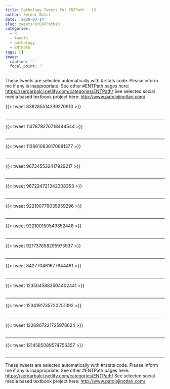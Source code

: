```yaml
---
title: Pathology Tweets For ENTPath - 13
author: Serdar Balci
date: '2020-03-14'
slug: tweetsForENTPath13
categories:
  - R
  - tweets
  - pathology
  - ENTPath
tags: []
image:
  caption: ''
  focal_point: ''
---
```



These tweets are selected automatically with #rstats code. Please inform me if any is inappropriate.
See other #ENTPath pages here: https://serdarbalci.netlify.com/categories/ENTPath/ 
See selected social media based textbook project here: http://www.patolojinotlari.com/

{{< tweet 838285514239270913 >}}
<br>
<br>
<hr>
{{< tweet 1137879276718444544 >}}
<br>
<br>
<hr>
{{< tweet 1136610836170981377 >}}
<br>
<br>
<hr>
{{< tweet 967345532417929217 >}}
<br>
<br>
<hr>
{{< tweet 967224721342308353 >}}
<br>
<br>
<hr>
{{< tweet 922190779035959296 >}}
<br>
<br>
<hr>
{{< tweet 922100150549352448 >}}
<br>
<br>
<hr>
{{< tweet 921737658295975937 >}}
<br>
<br>
<hr>
{{< tweet 842770481677844481 >}}
<br>
<br>
<hr>
{{< tweet 1235045883504402441 >}}
<br>
<br>
<hr>
{{< tweet 1234191735720251392 >}}
<br>
<br>
<hr>
{{< tweet 1226907221725978624 >}}
<br>
<br>
<hr>
{{< tweet 1214585089574756357 >}}
<br>
<br>
<hr>


These tweets are selected automatically with #rstats code. Please inform me if any is inappropriate.
See other #ENTPath pages here: https://serdarbalci.netlify.com/categories/ENTPath/ 
See selected social media based textbook project here: http://www.patolojinotlari.com/
